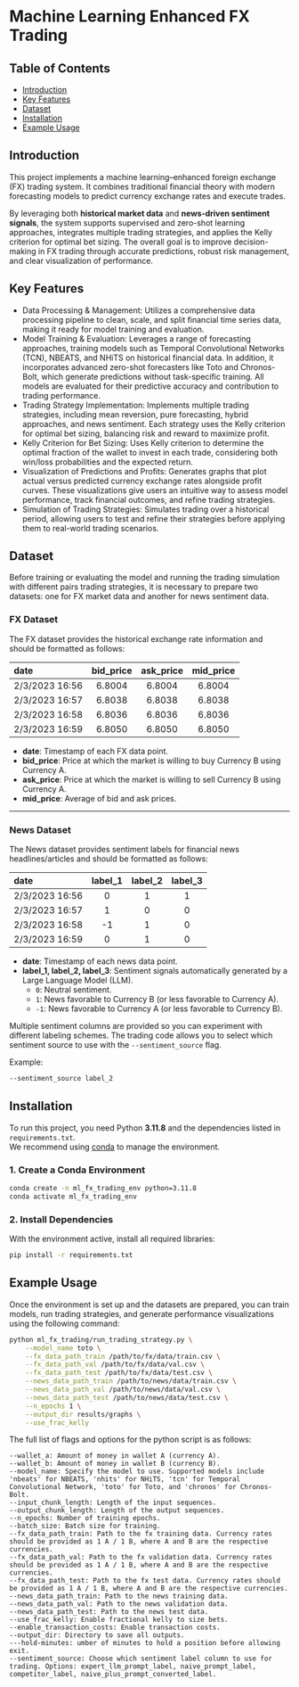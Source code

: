 # Machine Learning Enhanced FX Trading

## Table of Contents
- [Introduction](#introduction)
- [Key Features](#key-features)
- [Dataset](#dataset)
- [Installation](#installation)
- [Example Usage](#example-usage)

## Introduction
This project implements a machine learning–enhanced foreign exchange (FX) trading system. It combines traditional financial theory with modern forecasting models to predict currency exchange rates and execute trades.  

By leveraging both **historical market data** and **news-driven sentiment signals**, the system supports supervised and zero-shot learning approaches, integrates multiple trading strategies, and applies the Kelly criterion for optimal bet sizing. The overall goal is to improve decision-making in FX trading through accurate predictions, robust risk management, and clear visualization of performance.

## Key Features
- Data Processing & Management: Utilizes a comprehensive data processing pipeline to clean, scale, and split financial time series data, making it ready for model training and evaluation.
- Model Training & Evaluation: Leverages a range of forecasting approaches, training models such as Temporal Convolutional Networks (TCN), NBEATS, and NHiTS on historical financial data. In addition, it incorporates advanced zero-shot forecasters like Toto and Chronos-Bolt, which generate predictions without task-specific training. All models are evaluated for their predictive accuracy and contribution to trading performance.
- Trading Strategy Implementation: Implements multiple trading strategies, including mean reversion, pure forecasting, hybrid approaches, and news sentiment. Each strategy uses the Kelly criterion for optimal bet sizing, balancing risk and reward to maximize profit.
- Kelly Criterion for Bet Sizing: Uses Kelly criterion to determine the optimal fraction of the wallet to invest in each trade, considering both win/loss probabilities and the expected return.
- Visualization of Predictions and Profits: Generates graphs that plot actual versus predicted currency exchange rates alongside profit curves. These visualizations give users an intuitive way to assess model performance, track financial outcomes, and refine trading strategies.
- Simulation of Trading Strategies: Simulates trading over a historical period, allowing users to test and refine their strategies before applying them to real-world trading scenarios.

## Dataset
Before training or evaluating the model and running the trading simulation with different pairs trading strategies, it is necessary to prepare two datasets: one for FX market data and another for news sentiment data.

### FX Dataset
The FX dataset provides the historical exchange rate information and should be formatted as follows:

| date              | bid_price | ask_price | mid_price |
| :---------------- | :-------: | :-------: | :-------: |
| 2/3/2023 16:56    | 6.8004    | 6.8004    | 6.8004    |
| 2/3/2023 16:57    | 6.8038    | 6.8038    | 6.8038    |
| 2/3/2023 16:58    | 6.8036    | 6.8036    | 6.8036    |
| 2/3/2023 16:59    | 6.8050    | 6.8050    | 6.8050    |

- **date**: Timestamp of each FX data point.  
- **bid_price**: Price at which the market is willing to buy Currency B using Currency A.  
- **ask_price**: Price at which the market is willing to sell Currency B using Currency A.  
- **mid_price**: Average of bid and ask prices.

---

### News Dataset
The News dataset provides sentiment labels for financial news headlines/articles and should be formatted as follows:

| date              | label_1 | label_2 | label_3 |
| :---------------- | :-----: | :-----: | :-----: |
| 2/3/2023 16:56    | 0       | 1       | 1       |
| 2/3/2023 16:57    | 1       | 0       | 0       |
| 2/3/2023 16:58    | -1      | 1       | 0       |
| 2/3/2023 16:59    | 0       | 1       | 0       |

- **date**: Timestamp of each news data point.  
- **label_1, label_2, label_3**: Sentiment signals automatically generated by a Large Language Model (LLM).  
  - `0`: Neutral sentiment.  
  - `1`: News favorable to Currency B (or less favorable to Currency A).  
  - `-1`: News favorable to Currency A (or less favorable to Currency B). 

Multiple sentiment columns are provided so you can experiment with different labeling schemes. The trading code allows you to select which sentiment source to use with the `--sentiment_source` flag.  

Example:
```bash
--sentiment_source label_2
```

## Installation
To run this project, you need Python **3.11.8** and the dependencies listed in `requirements.txt`.  
We recommend using [conda](https://docs.conda.io/en/latest/) to manage the environment.

### 1. Create a Conda Environment
```bash
conda create -n ml_fx_trading_env python=3.11.8
conda activate ml_fx_trading_env
```

### 2. Install Dependencies
With the environment active, install all required libraries:
```bash
pip install -r requirements.txt
```

## Example Usage
Once the environment is set up and the datasets are prepared, you can train models, run trading strategies, and generate performance visualizations using the following command:
```bash
python ml_fx_trading/run_trading_strategy.py \
    --model_name toto \
    --fx_data_path_train /path/to/fx/data/train.csv \
    --fx_data_path_val /path/to/fx/data/val.csv \
    --fx_data_path_test /path/to/fx/data/test.csv \
    --news_data_path_train /path/to/news/data/train.csv \
    --news_data_path_val /path/to/news/data/val.csv \
    --news_data_path_test /path/to/news/data/test.csv \
    --n_epochs 1 \
    --output_dir results/graphs \
    --use_frac_kelly
```

The full list of flags and options for the python script is as follows:
```
--wallet_a: Amount of money in wallet A (currency A).
--wallet_b: Amount of money in wallet B (currency B).
--model_name: Specify the model to use. Supported models include 'nbeats' for NBEATS, 'nhits' for NHiTS, 'tcn' for Temporal Convolutional Network, 'toto' for Toto, and 'chronos' for Chronos-Bolt.
--input_chunk_length: Length of the input sequences.
--output_chunk_length: Length of the output sequences.
--n_epochs: Number of training epochs.
--batch_size: Batch size for training.
--fx_data_path_train: Path to the fx training data. Currency rates should be provided as 1 A / 1 B, where A and B are the respective currencies.
--fx_data_path_val: Path to the fx validation data. Currency rates should be provided as 1 A / 1 B, where A and B are the respective currencies.
--fx_data_path_test: Path to the fx test data. Currency rates should be provided as 1 A / 1 B, where A and B are the respective currencies.
--news_data_path_train: Path to the news training data.
--news_data_path_val: Path to the news validation data.
--news_data_path_test: Path to the news test data.
--use_frac_kelly: Enable fractional kelly to size bets.
--enable_transaction_costs: Enable transaction costs.
--output_dir: Directory to save all outputs.
---hold-minutes: umber of minutes to hold a position before allowing exit.
--sentiment_source: Choose which sentiment label column to use for trading. Options: expert_llm_prompt_label, naive_prompt_label, competitor_label, naive_plus_prompt_converted_label.  
```
